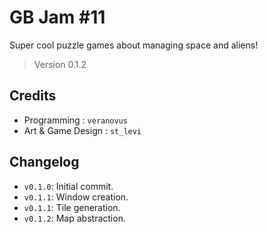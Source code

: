 # GB Jam #11

Super cool puzzle games about managing space and aliens!

> Version 0.1.2

## Credits

- Programming : `veranovus`
- Art & Game Design : `st_levi`

## Changelog

- `v0.1.0`: Initial commit.
- `v0.1.1`: Window creation.
- `v0.1.1`: Tile generation.
- `v0.1.2`: Map abstraction.
